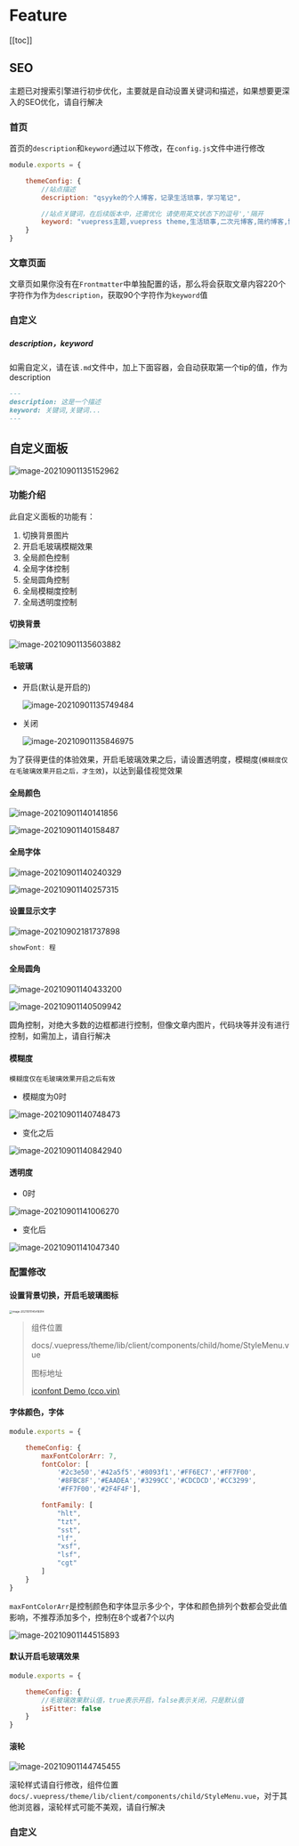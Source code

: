 # Feature

[[toc]]



## SEO

主题已对搜索引擎进行初步优化，主要就是自动设置关键词和描述，如果想要更深入的SEO优化，请自行解决



### 首页

首页的`description`和`keyword`通过以下修改，在`config.js`文件中进行修改

```js
module.exports = {

    themeConfig: {
        //站点描述
        description: "qsyyke的个人博客，记录生活琐事，学习笔记",

        //站点关键词，在后续版本中，还需优化 请使用英文状态下的逗号','隔开
        keyword: "vuepress主题,vuepress theme,生活琐事,二次元博客,简约博客,博客主题,静态主题",
    }
}
```



### 文章页面

文章页如果你没有在`Frontmatter`中单独配置的话，那么将会获取文章内容220个字符作为作为`description`，获取90个字符作为`keyword`值



### 自定义

##### description，keyword

如需自定义，请在该`.md`文件中，加上下面容器，会自动获取第一个tip的值，作为description

```markdown
---
description: 这是一个描述
keyword: 关键词,关键词...
---
```





## 自定义面板

![image-20210901135152962](http://ooszy.cco.vin/img/blog-note/image-20210901135152962.png?x-oss-process=style/pictureProcess1)





### 功能介绍

此自定义面板的功能有：

1. 切换背景图片
2. 开启毛玻璃模糊效果
3. 全局颜色控制
4. 全局字体控制
5. 全局圆角控制
6. 全局模糊度控制
7. 全局透明度控制



#### 切换背景

![image-20210901135603882](http://ooszy.cco.vin/img/blog-note/image-20210901135603882.png?x-oss-process=style/pictureProcess1)



#### 毛玻璃

- 开启(默认是开启的)

    ![image-20210901135749484](http://ooszy.cco.vin/img/blog-note/image-20210901135749484.png?x-oss-process=style/pictureProcess1)

- 关闭

    ![image-20210901135846975](http://ooszy.cco.vin/img/blog-note/image-20210901135846975.png?x-oss-process=style/pictureProcess1)



为了获得更佳的体验效果，开启毛玻璃效果之后，请设置透明度，模糊度(`模糊度仅在毛玻璃效果开启之后，才生效`)，以达到最佳视觉效果



#### 全局颜色

![image-20210901140141856](http://ooszy.cco.vin/img/blog-note/image-20210901140141856.png?x-oss-process=style/pictureProcess1)

![image-20210901140158487](http://ooszy.cco.vin/img/blog-note/image-20210901140158487.png?x-oss-process=style/pictureProcess1)



#### 全局字体

![image-20210901140240329](http://ooszy.cco.vin/img/blog-note/image-20210901140240329.png?x-oss-process=style/pictureProcess1)

![image-20210901140257315](http://ooszy.cco.vin/img/blog-note/image-20210901140257315.png?x-oss-process=style/pictureProcess1)



#### 设置显示文字

![image-20210902181737898](http://ooszy.cco.vin/img/blog-note/image-20210902181737898.png?x-oss-process=style/pictureProcess1)

```js
showFont: 程
```







#### 全局圆角

![image-20210901140433200](http://ooszy.cco.vin/img/blog-note/image-20210901140433200.png?x-oss-process=style/pictureProcess1)



![image-20210901140509942](http://ooszy.cco.vin/img/blog-note/image-20210901140509942.png?x-oss-process=style/pictureProcess1)



圆角控制，对绝大多数的边框都进行控制，但像文章内图片，代码块等并没有进行控制，如需加上，请自行解决



#### 模糊度

`模糊度仅在毛玻璃效果开启之后有效`

- 模糊度为0时

![image-20210901140748473](http://ooszy.cco.vin/img/blog-note/image-20210901140748473.png?x-oss-process=style/pictureProcess1)



- 变化之后

![image-20210901140842940](http://ooszy.cco.vin/img/blog-note/image-20210901140842940.png?x-oss-process=style/pictureProcess1)





#### 透明度

- 0时

![image-20210901141006270](http://ooszy.cco.vin/img/blog-note/image-20210901141006270.png?x-oss-process=style/pictureProcess1)



- 变化后

![image-20210901141047340](http://ooszy.cco.vin/img/blog-note/image-20210901141047340.png?x-oss-process=style/pictureProcess1)







### 配置修改

#### 设置背景切换，开启毛玻璃图标

<img src="https://ooszy.cco.vin/img/blog-note/image-20211011145416914.png?x-oss-process=style/pictureProcess1" alt="image-20211011145416914" style="zoom: 33%;" />

>  组件位置
>
> docs/.vuepress/theme/lib/client/components/child/home/StyleMenu.vue
>
> 图标地址
>
> [iconfont Demo (cco.vin)](http://aurora-font.cco.vin/)





#### 字体颜色，字体

```js
module.exports = {

    themeConfig: {
        maxFontColorArr: 7,
        fontColor: [
            '#2c3e50','#42a5f5','#8093f1','#FF6EC7','#FF7F00',
            '#8FBC8F','#EAADEA','#3299CC','#CDCDCD','#CC3299',
            '#FF7F00','#2F4F4F'],

        fontFamily: [
            "hlt",
            "tzt",
            "sst",
            "lf",
            "xsf",
            "lsf",
            "cgt"
        ]
    }
}
```



`maxFontColorArr`是控制颜色和字体显示多少个，字体和颜色排列个数都会受此值影响，不推荐添加多个，控制在8个或者7个以内

![image-20210901144515893](http://ooszy.cco.vin/img/blog-note/image-20210901144515893.png?x-oss-process=style/pictureProcess1)

#### 默认开启毛玻璃效果

```js
module.exports = {

    themeConfig: {
        //毛玻璃效果默认值，true表示开启，false表示关闭，只是默认值
        isFitter: false
    }
}
```



#### 滚轮

![image-20210901144745455](http://ooszy.cco.vin/img/blog-note/image-20210901144745455.png?x-oss-process=style/pictureProcess1)

滚轮样式请自行修改，组件位置`docs/.vuepress/theme/lib/client/components/child/StyleMenu.vue`，对于其他浏览器，滚轮样式可能不美观，请自行解决

### 自定义



